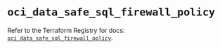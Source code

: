 # `oci_data_safe_sql_firewall_policy`

Refer to the Terraform Registry for docs: [`oci_data_safe_sql_firewall_policy`](https://registry.terraform.io/providers/oracle/oci/6.18.0/docs/resources/data_safe_sql_firewall_policy).

